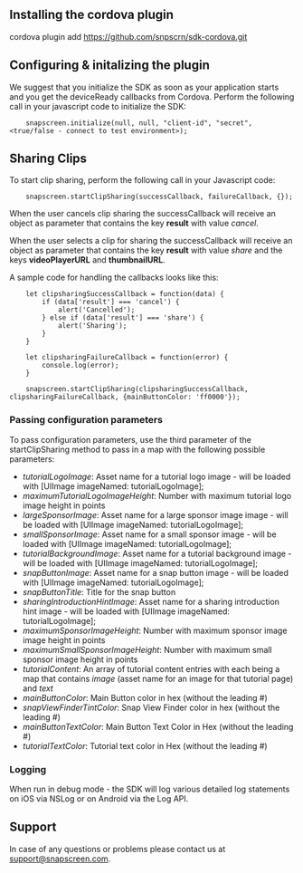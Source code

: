 ## Installing the cordova plugin

cordova plugin add https://github.com/snpscrn/sdk-cordova.git

## Configuring & initalizing the plugin

We suggest that you initialize the SDK as soon as your application starts and you get the deviceReady callbacks from Cordova. Perform the following call in your javascript code to initialize the SDK:

```
	snapscreen.initialize(null, null, "client-id", "secret", <true/false - connect to test environment>);
```

## Sharing Clips

To start clip sharing, perform the following call in your Javascript code:

```
	snapscreen.startClipSharing(successCallback, failureCallback, {});
```

When the user cancels clip sharing the successCallback will receive an object as parameter that contains the key **result** with value *cancel*.

When the user selects a clip for sharing the successCallback will receive an object as parameter that contains the key **result** with value *share* and the keys **videoPlayerURL** and **thumbnailURL**.

A sample code for handling the callbacks looks like this:

```
	let clipsharingSuccessCallback = function(data) {
		if (data['result'] === 'cancel') {
			alert('Cancelled');
		} else if (data['result'] === 'share') {
			alert('Sharing');
		}
	}

	let clipsharingFailureCallback = function(error) {
		console.log(error);
	}
	
	snapscreen.startClipSharing(clipsharingSuccessCallback, clipsharingFailureCallback, {mainButtonColor: 'ff0000'});
```

### Passing configuration parameters

To pass configuration parameters, use the third parameter of the startClipSharing method to pass in a map with the following possible parameters:

* *tutorialLogoImage*: Asset name for a tutorial logo image - will be loaded with [UIImage imageNamed: tutorialLogoImage];
* *maximumTutorialLogoImageHeight*: Number with maximum tutorial logo image height in points
* *largeSponsorImage*: Asset name for a large sponsor image image - will be loaded with [UIImage imageNamed: tutorialLogoImage];
* *smallSponsorImage*: Asset name for a small sponsor image - will be loaded with [UIImage imageNamed: tutorialLogoImage];
* *tutorialBackgroundImage*: Asset name for a tutorial background image - will be loaded with [UIImage imageNamed: tutorialLogoImage];
* *snapButtonImage*: Asset name for a snap button image - will be loaded with [UIImage imageNamed: tutorialLogoImage];
* *snapButtonTitle*: Title for the snap button
* *sharingIntroductionHintImage*: Asset name for a sharing introduction hint image - will be loaded with [UIImage imageNamed: tutorialLogoImage];
* *maximumSponsorImageHeight*: Number with maximum sponsor image image height in points
* *maximumSmallSponsorImageHeight*: Number with maximum small sponsor image height in points
* *tutorialContent*: An array of tutorial content entries with each being a map that contains *image* (asset name for an image for that tutorial page) and *text*
* *mainButtonColor*: Main Button color in hex (without the leading #)
* *snapViewFinderTintColor*: Snap View Finder color in hex (without the leading #)
* *mainButtonTextColor*: Main Button Text Color in Hex (without the leading #)
* *tutorialTextColor*: Tutorial text color in Hex (without the leading #)


### Logging

When run in debug mode - the SDK will log various detailed log statements on iOS via NSLog or on Android via the Log API.

## Support

In case of any questions or problems please contact us at [support@snapscreen.com](mailto:support@snapscreen.com).
